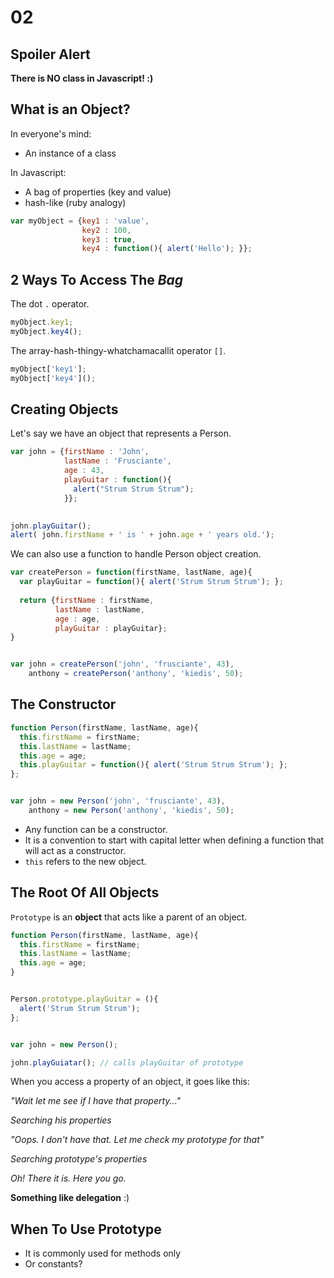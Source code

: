 # 02

## Spoiler Alert

**There is NO class in Javascript! :)**

## What is an Object?

In everyone's mind:
* An instance of a class

In Javascript:
* A bag of properties (key and value)
* hash-like (ruby analogy)

```js
var myObject = {key1 : 'value',
                key2 : 100,
                key3 : true,
                key4 : function(){ alert('Hello'); }};
```

## 2 Ways To Access The *Bag*

The dot `.` operator.
```js
myObject.key1;
myObject.key4();
```

The array-hash-thingy-whatchamacallit operator `[]`.
```js
myObject['key1'];
myObject['key4']();
```


## Creating Objects

Let's say we have an object that represents a Person.

```js
var john = {firstName : 'John',
            lastName : 'Frusciante',
            age : 43,
            playGuitar : function(){
              alert("Strum Strum Strum");
            }};
            

john.playGuitar();
alert( john.firstName + ' is ' + john.age + ' years old.');
```

We can also use a function to handle Person object creation.

```js
var createPerson = function(firstName, lastName, age){
  var playGuitar = function(){ alert('Strum Strum Strum'); };
  
  return {firstName : firstName,
          lastName : lastName,
          age : age, 
          playGuitar : playGuitar};
}


var john = createPerson('john', 'frusciante', 43),
    anthony = createPerson('anthony', 'kiedis', 50);
```

## The Constructor

```js
function Person(firstName, lastName, age){
  this.firstName = firstName;
  this.lastName = lastName;
  this.age = age;
  this.playGuitar = function(){ alert('Strum Strum Strum'); };
};


var john = new Person('john', 'frusciante', 43),
    anthony = new Person('anthony', 'kiedis', 50);
```

* Any function can be a constructor.
* It is a convention to start with capital letter when defining a function that will act as a constructor.
* `this` refers to the new object.


## The Root Of All Objects

`Prototype` is an **object** that acts like a parent of an object.


```js
function Person(firstName, lastName, age){
  this.firstName = firstName;
  this.lastName = lastName;
  this.age = age;
}


Person.prototype.playGuitar = (){
  alert('Strum Strum Strum');
};


var john = new Person();

john.playGuiatar(); // calls playGuitar of prototype
```


When you access a property of an object, it goes like this:

*"Wait let me see if I have that property..."*

*Searching his properties*

*"Oops. I don't have that. Let me check my prototype for that"*

*Searching prototype's properties*

*Oh! There it is. Here you go.*


**Something like delegation** :)


## When To Use Prototype

* It is commonly used for methods only
* Or constants?
